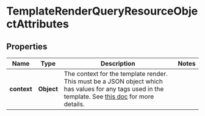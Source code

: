 # TemplateRenderQueryResourceObjectAttributes

## Properties
Name | Type | Description | Notes
------------ | ------------- | ------------- | -------------
**context** | **Object** | The context for the template render. This must be a JSON object which has values for any tags used in the template. See [this doc](https://help.klaviyo.com/hc/en-us/articles/4408802648731) for more details. | 
